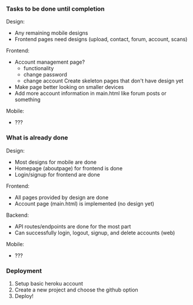 
### Tasks to be done until completion

Design:
- Any remaining mobile designs
- Frontend pages need designs (upload, contact, forum, account, scans)

Frontend:
- Account management page?
    - functionality
    - change password
    - change account
Create skeleton pages that don't have design yet
- Make page better looking on smaller devices
- Add more account information in main.html like forum posts or something


Mobile:
- ???


### What is already done


Design:
- Most designs for mobile are done
- Homepage (aboutpage) for frontend is done
- Login/signup for frontend are done

Frontend:
- All pages provided by design are done
- Account page (main.html) is implemented (no design yet)


Backend:
- API routes/endpoints are done for the most part
- Can successfully login, logout, signup, and delete accounts (web)

Mobile:
- ???

### Deployment
1. Setup basic heroku account
2. Create a new project and choose the github option
3. Deploy!
